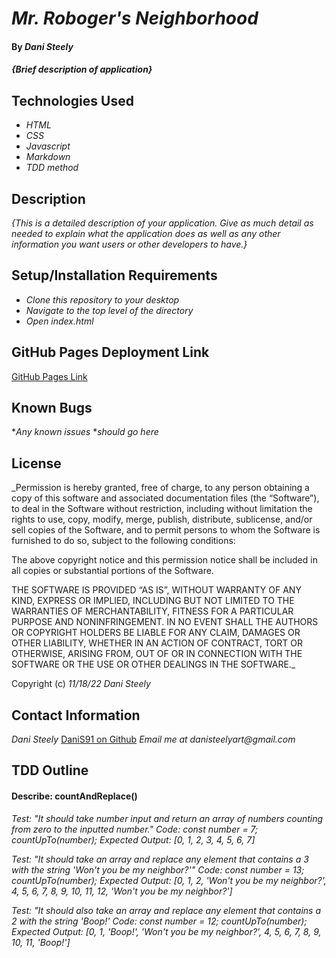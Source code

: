 # _Mr. Roboger's Neighborhood_

#### By _**Dani Steely**_

#### _{Brief description of application}_

## Technologies Used

* _HTML_
* _CSS_
* _Javascript_
* _Markdown_
* _TDD method_

## Description

_{This is a detailed description of your application. Give as much detail as needed to explain what the application does as well as any other information you want users or other developers to have.}_

## Setup/Installation Requirements

* _Clone this repository to your desktop_
* _Navigate to the top level of the directory_
* _Open index.html_

## GitHub Pages Deployment Link

[GitHub Pages Link](https://danis91.github.io/mr-roboger/)

## Known Bugs

*_Any known issues_
*_should go here_

## License

_Permission is hereby granted, free of charge, to any person obtaining a copy of this software and associated documentation files (the “Software”), to deal in the Software without restriction, including without limitation the rights to use, copy, modify, merge, publish, distribute, sublicense, and/or sell copies of the Software, and to permit persons to whom the Software is furnished to do so, subject to the following conditions:

The above copyright notice and this permission notice shall be included in all copies or substantial portions of the Software.

THE SOFTWARE IS PROVIDED “AS IS”, WITHOUT WARRANTY OF ANY KIND, EXPRESS OR IMPLIED, INCLUDING BUT NOT LIMITED TO THE WARRANTIES OF MERCHANTABILITY, FITNESS FOR A PARTICULAR PURPOSE AND NONINFRINGEMENT. IN NO EVENT SHALL THE AUTHORS OR COPYRIGHT HOLDERS BE LIABLE FOR ANY CLAIM, DAMAGES OR OTHER LIABILITY, WHETHER IN AN ACTION OF CONTRACT, TORT OR OTHERWISE, ARISING FROM, OUT OF OR IN CONNECTION WITH THE SOFTWARE OR THE USE OR OTHER DEALINGS IN THE SOFTWARE._

Copyright (c) _11/18/22_ _Dani Steely_

## Contact Information

_Dani Steely_
[DaniS91 on Github](https://github.com/DaniS91)
_Email me at danisteelyart@gmail.com_

## TDD Outline

#### Describe: countAndReplace()
_Test: "It should take number input and return an array of numbers counting from zero to the inputted number."_
_Code:_
_const number = 7;_
_countUpTo(number);_
_Expected Output: [0, 1, 2, 3, 4, 5, 6, 7]_

_Test: "It should take an array and replace any element that contains a 3 with the string 'Won't you be my neighbor?'"_
_Code:_
_const number = 13;_
_countUpTo(number);_
_Expected Output: [0, 1, 2, 'Won't you be my neighbor?', 4, 5, 6, 7, 8, 9, 10, 11, 12, 'Won't you be my neighbor?']_

_Test: "It should also take an array and replace any element that contains a 2 with the string 'Boop!'_
_Code:_
_const number = 12;_
_countUpTo(number);_
_Expected Output: [0, 1, 'Boop!', 'Won't you be my neighbor?', 4, 5, 6, 7, 8, 9, 10, 11, 'Boop!']_